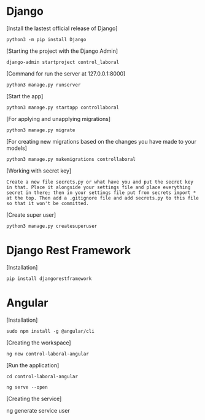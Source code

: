 # Django

[Install the lastest official release of Django]

    python3 -m pip install Django

[Starting the project with the Django Admin]

    django-admin startproject control_laboral

[Command for run the server at 127.0.0.1:8000]

    python3 manage.py runserver

[Start the app]

    python3 manage.py startapp controllaboral

[For applying and unapplying migrations]

    python3 manage.py migrate

[For creating new migrations based on the changes you have made to your models]

    python3 manage.py makemigrations controllaboral

[Working with secret key]

    Create a new file secrets.py or what have you and put the secret key in that. Place it alongside your settings file and place everything secret in there; then in your settings file put from secrets import * at the top. Then add a .gitignore file and add secrets.py to this file so that it won't be committed.

[Create super user]

    python3 manage.py createsuperuser

# Django Rest Framework

[Installation]

    pip install djangorestframework

# Angular

[Installation]

    sudo npm install -g @angular/cli

[Creating the workspace]

    ng new control-laboral-angular

[Run the application]

    cd control-laboral-angular
    
    ng serve --open

[Creating the service]

ng generate service user